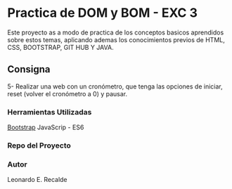 # Practica de DOM y BOM - EXC 3

Este proyecto as a modo de practica de los conceptos basicos aprendidos sobre estos temas, aplicando ademas los conocimientos previos de HTML, CSS, BOOTSTRAP, GIT HUB Y JAVA.

## Consigna
5- Realizar una web con un cronómetro, que tenga las opciones de iniciar, reset (volver el cronómetro a 0) y pausar.



### Herramientas Utilizadas

[Bootstrap](https://getbootstrap.com/)
JavaScrip - ES6

### Repo del Proyecto




### Autor
Leonardo E. Recalde
#